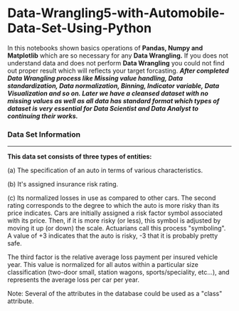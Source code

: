 # Data-Wrangling5-with-Automobile-Data-Set-Using-Python



In this notebooks shown basics operations of __Pandas, Numpy and Matplotlib__ which are so necessary for any __Data Wrangling.__ If you does not understand data and does not perform __Data Wrangling__ you could not find out proper result which will reflects your target forcasting. ___After completed Data Wrangling process like Missing value handling, Data standardization, Data normalization, Binning, Indicator variable, Data Visualization and so on. Later we have a cleansed dataset with no missing values as well as all data has standard format which types of dataset is very essential for Data Scientist and Data Analyst to continuing their works.___

### Data Set Information
__________________________________________________________

__This data set consists of three types of entities:__

(a) The specification of an auto in terms of various characteristics.

(b) It's assigned insurance risk rating.

(c) Its normalized losses in use as compared to other cars. The second rating corresponds to the degree to which the auto is more risky than its price indicates. Cars are initially assigned a risk factor symbol associated with its price. Then, if it is more risky (or less), this symbol is adjusted by moving it up (or down) the scale. Actuarians call this process "symboling". A value of +3 indicates that the auto is risky, -3 that it is probably pretty safe.

The third factor is the relative average loss payment per insured vehicle year. This value is normalized for all autos within a particular size classification (two-door small, station wagons, sports/speciality, etc...), and represents the average loss per car per year.

Note: Several of the attributes in the database could be used as a "class" attribute.
